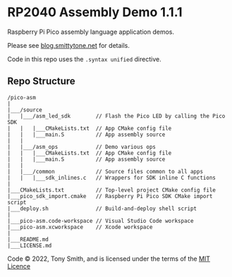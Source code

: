 # RP2040 Assembly Demo 1.1.1

Raspberry Pi Pico assembly language application demos.

Please see [blog.smittytone.net](https://blog.smittytone.net) for details.

Code in this repo uses the `.syntax unified` directive.

## Repo Structure

```
/pico-asm
|
|___/source
|   |___/asm_led_sdk        // Flash the Pico LED by calling the Pico SDK
|   |   |___CMakeLists.txt  // App CMake config file
|   |   |___main.S          // App assembly source
|   |   
|   |___/asm_ops            // Demo various ops
|   |   |___CMakeLists.txt  // App CMake config file
|   |   |___main.S          // App assembly source
|   |
|   |___/common             // Source files common to all apps
|   |   |___sdk_inlines.c   // Wrappers for SDK inline C functions
|
|___CMakeLists.txt          // Top-level project CMake config file
|___pico_sdk_import.cmake   // Raspberry Pi Pico SDK CMake import script
|___deploy.sh               // Build-and-deploy shell script
|
|___pico-asm.code-workspace // Visual Studio Code workspace
|___pico-asm.xcworkspace    // Xcode workspace
|
|___README.md
|___LICENSE.md
```

Code © 2022, Tony Smith, and is licensed under the terms of the [MIT Licence](./LICENSE.md)
